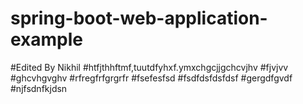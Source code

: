 # spring-boot-web-application-example
#Edited By Nikhil
#htfjthhftmf,tuutdfyhxf.ymxchgcjjgchcvjhv
#fjvjvv
#ghcvhgvghv
#rfregfrfgrgrfr
#fsefesfsd
#fsdfdsfdsfdsf
#gergdfgvdf
#njfsdnfkjdsn
